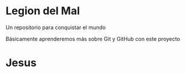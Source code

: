 # Legion del Mal

Un repositorio para conquistar el mundo

Básicamente aprenderemos más sobre Git y GitHub con este proyecto

# Jesus
